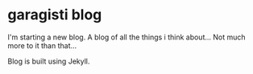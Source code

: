 # garagisti blog

I'm starting a new blog. A blog of all the things i think about...
Not much more to it than that... 

Blog is built using Jekyll.
